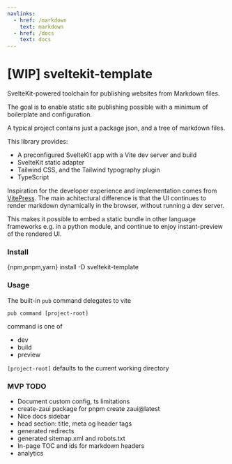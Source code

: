 ```yaml
---
navlinks:
  - href: /markdown
    text: markdown
  - href: /docs
    text: docs
---
```


# [WIP] sveltekit-template
SvelteKit-powered toolchain for publishing websites from Markdown files.

The goal is to enable static site publishing possible with a minimum of boilerplate and configuration.

A typical project contains just a package json, and a tree of markdown files.

This library provides:
- A preconfigured SvelteKit app with a Vite dev server and build
- SvelteKit static adapter
- Tailwind CSS, and the Tailwind typography plugin
- TypeScript

Inspiration for the developer experience and implementation comes from [VitePress](https://vitepress.dev/). The main achitectural difference is that the UI continues to render markdown dynamically in the browser, without running a dev server.

This makes it possible to embed a static bundle in other language frameworks e.g. in a python module, and continue to enjoy instant-preview of the rendered UI.

### Install
{npm,pnpm,yarn} install -D sveltekit-template

### Usage
The built-in `pub` command delegates to vite

`pub command [project-root]`

command is one of
- dev
- build
- preview

`[project-root]` defaults to the current working directory

### MVP TODO
- Document custom config, ts limitations
- create-zaui package for pnpm create zaui@latest
- Nice docs sidebar
- head section: title, meta og header tags
- generated redirects
- generated sitemap.xml and robots.txt
- In-page TOC and ids for markdown headers
- analytics